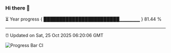 ### Hi there 👋

⏳ Year progress { ████████████████████████▁▁▁▁▁▁ } 81.44 %

---

⏰ Updated on Sat, 25 Oct 2025 06:20:06 GMT

![Progress Bar CI](https://github.com/liununu/liununu/workflows/Progress%20Bar%20CI/badge.svg)
